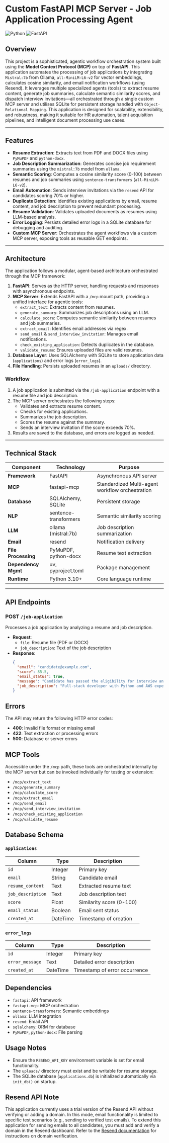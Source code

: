 # Custom FastAPI MCP Server - Job Application Processing Agent

![Python](https://img.shields.io/badge/Python-3.10+-blue.svg)
![FastAPI](https://img.shields.io/badge/FastAPI-0.104.1-green.svg)


## Overview

This project is a sophisticated, agentic workflow orchestration system built using the **Model Context Protocol (MCP)** on top of **FastAPI**. This application automates the processing of job applications by integrating `Mistral:7b` from Ollama, `all-MiniLM-L6-v2` for vector embeddings, calculates cosine similarity, and email notification workflows (using Resend). It leverages multiple specialized agents (tools) to extract resume content, generate job summaries, calculate semantic similarity scores, and dispatch interview invitations—all orchestrated through a single custom MCP server and utilises SQLite for persistent storage handled with `Object-Relational Mapping`. This application is designed for scalability, extensibility, and robustness, making it suitable for HR automation, talent acquisition pipelines, and intelligent document processing use cases.


---

## Features

- **Resume Extraction**: Extracts text from PDF and DOCX files using `PyMuPDF` and `python-docx`.
- **Job Description Summarization**: Generates concise job requirement summaries using the `mistral:7b` model from `ollama`.
- **Semantic Scoring**: Computes a cosine similarity score (0-100) between resumes and job summaries using `sentence-transformers` (`all-MiniLM-L6-v2`).
- **Email Automation**: Sends interview invitations via the `resend` API for candidates scoring 70% or higher.
- **Duplicate Detection**: Identifies existing applications by email, resume content, and job description to prevent redundant processing.
- **Resume Validation**: Validates uploaded documents as resumes using LLM-based analysis.
- **Error Logging**: Persists detailed error logs in a SQLite database for debugging and auditing.
- **Custom MCP Server**: Orchestrates the agent workflows via a custom MCP server, exposing tools as reusable GET endpoints.

---

## Architecture

The application follows a modular, agent-based architecture orchestrated through the MCP framework:

1. **FastAPI**: Serves as the HTTP server, handling requests and responses with asynchronous endpoints.
2. **MCP Server**: Extends FastAPI with a `/mcp` mount path, providing a unified interface for agentic tools:
   - `extract_text`: Extracts content from resumes.
   - `generate_summary`: Summarizes job descriptions using an LLM.
   - `calculate_score`: Computes semantic similarity between resumes and job summaries.
   - `extract_email`: Identifies email addresses via regex.
   - `send_email` & `send_interview_invitation`: Manages email notifications.
   - `check_existing_application`: Detects duplicates in the database.
   - `validate_resume`: Ensures uploaded files are valid resumes.
3. **Database Layer**: Uses SQLAlchemy with SQLite to store application data (`applications`) and error logs (`error_logs`).
4. **File Handling**: Persists uploaded resumes in an `uploads/` directory.

### Workflow
1. A job application is submitted via the `/job-application` endpoint with a resume file and job description.
2. The MCP server orchestrates the following steps:
   - Validates and extracts resume content.
   - Checks for existing applications.
   - Summarizes the job description.
   - Scores the resume against the summary.
   - Sends an interview invitation if the score exceeds 70%.
3. Results are saved to the database, and errors are logged as needed.

---

## Technical Stack

| Component             | Technology             | Purpose                              |
|-----------------------|------------------------|--------------------------------------|
| **Framework**         | FastAPI               | Asynchronous API server             |
| **MCP**     | fastapi-mcp           | Standardized Multi-agent workflow orchestration  |
| **Database**          | SQLAlchemy, SQLite    | Persistent storage                  |
| **NLP**               | sentence-transformers | Semantic similarity scoring         |
| **LLM**               | ollama (mistral:7b)   | Job description summarization       |
| **Email**             | resend                | Notification delivery               |
| **File Processing**   | PyMuPDF, python-docx  | Resume text extraction              |
| **Dependency Mgmt**   | uv, pyproject.toml    | Package management                  |
| **Runtime**           | Python 3.10+          | Core language runtime               |

---

## API Endpoints

### POST `/job-application`
Processes a job application by analyzing a resume and job description.

- **Request**:
  - `file`: Resume file (PDF or DOCX)
  - `job_description`: Text of the job description
- **Response**:
  ```json
  {
    "email": "candidate@example.com",
    "score": 85.5,
    "email_status": true,
    "message": "Candidate has passed the eligibility for interview and invitation sent successfully",
    "job_description": "Full-stack developer with Python and AWS experience..."
  }

## Errors

The API may return the following HTTP error codes:

- **400**: Invalid file format or missing email
- **422**: Text extraction or processing errors
- **500**: Database or server errors

## MCP Tools

Accessible under the `/mcp` path, these tools are orchestrated internally by the MCP server but can be invoked individually for testing or extension:

- `/mcp/extract_text`
- `/mcp/generate_summary`
- `/mcp/calculate_score`
- `/mcp/extract_email`
- `/mcp/send_email`
- `/mcp/send_interview_invitation`
- `/mcp/check_existing_application`
- `/mcp/validate_resume`

## Database Schema

### `applications`

| Column            | Type      | Description                     |
|-------------------|-----------|---------------------------------|
| `id`              | Integer   | Primary key                     |
| `email`           | String    | Candidate email                 |
| `resume_content`  | Text      | Extracted resume text           |
| `job_description` | Text      | Job description text            |
| `score`           | Float     | Similarity score (0-100)        |
| `email_status`    | Boolean   | Email sent status               |
| `created_at`      | DateTime  | Timestamp of creation           |

### `error_logs`

| Column            | Type      | Description                     |
|-------------------|-----------|---------------------------------|
| `id`              | Integer   | Primary key                     |
| `error_message`   | Text      | Detailed error description      |
| `created_at`      | DateTime  | Timestamp of error occurrence   |

## Dependencies

- `fastapi`: API framework
- `fastapi-mcp`: MCP orchestration
- `sentence-transformers`: Semantic embeddings
- `ollama`: LLM integration
- `resend`: Email API
- `sqlalchemy`: ORM for database
- `PyMuPDF`, `python-docx`: File parsing


## Usage Notes

- Ensure the `RESEND_API_KEY` environment variable is set for email functionality.
- The `uploads/` directory must exist and be writable for resume storage.
- The SQLite database (`applications.db`) is initialized automatically via `init_db()` on startup.

## Resend API Note

This application currently uses a trial version of the Resend API without verifying or adding a domain. In this mode, email functionality is limited to specific test scenarios (e.g., sending to verified test emails). To extend this application for sending emails to all candidates, you must add and verify a domain in the Resend dashboard. Refer to the [Resend documentation](https://resend.com/docs) for instructions on domain verification.
